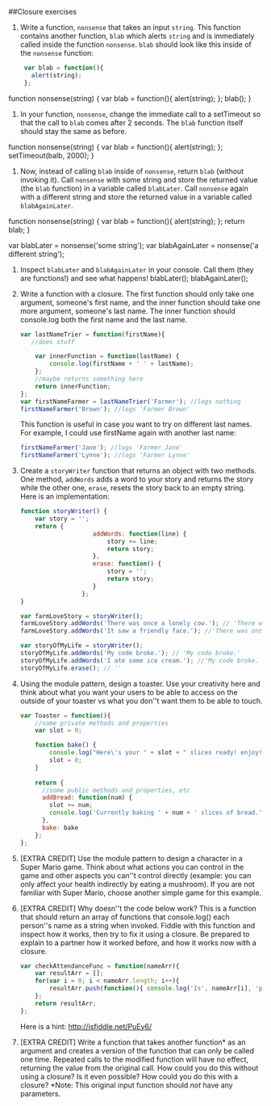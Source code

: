 ##Closure exercises

1. Write a function, `nonsense` that takes an input `string`. This function contains another function, `blab` which alerts `string` 
and is immediately called inside the function `nonsense`. `blab` should look like this inside of the `nonsense` function:

	```javascript
	 var blab = function(){
	   alert(string);
	 };
	 ```

function nonsense(string) {
	var blab = function(){
	   alert(string);
	};
	blab();
}


1. In your function, `nonsense`, change the immediate call to a setTimeout so that the call to `blab` comes after 2 seconds. The `blab`
 function itself should stay the same as before.

function nonsense(string) {
	var blab = function(){
	   alert(string);
	};
	setTimeout(balb, 2000);
}


1. Now, instead of calling `blab` inside of `nonsense`, return `blab` (without invoking it). Call `nonsense` with some string and store
 the returned value (the `blab` function) in a variable called `blabLater`. Call `nonsense` again with a different string and store the
  returned value in a variable called `blabAgainLater`.

function nonsense(string) {
	var blab = function(){
	   alert(string);
	};
	return blab;
}

var blabLater = nonsense('some string');
var blabAgainLater = nonsense('a different string');

1. Inspect `blabLater` and `blabAgainLater` in your console. Call them (they are functions!) and see what happens!
blabLater();
blabAgainLater();


1. Write a function with a closure. The first function should only take one argument, someone's first name, and the inner function should
 take one more argument, someone's last name. The inner function should console.log both the first name and the last name.
	```javascript
	var lastNameTrier = function(firstName){
	   //does stuff
	
	    var innerFunction = function(lastName) { 
	        console.log(firstName + ' ' + lastName);
	    };
	    //maybe returns something here
	    return innerFunction;
	};
	var firstNameFarmer = lastNameTrier('Farmer'); //logs nothing
	firstNameFarmer('Brown'); //logs 'Farmer Brown' 
	```      
	This function is useful in case you want to try on different last names. For example, I could use firstName again with another last name:


	```javascript
	firstNameFarmer('Jane'); //logs 'Farmer Jane'
	firstNameFarmer('Lynne'); //logs 'Farmer Lynne'
	```       
       

1. Create a `storyWriter` function that returns an object with two methods. One method, `addWords` adds a word to your story and returns
the story while the other one, `erase`, resets the story back to an empty string. Here is an implementation:
	```javascript
	function storyWriter() {
		var story = '';
		return {
						addWords: function(line) {
							story += line;
							return story;
						},
						erase: function() {
							story = '';
							return story;
						}
					 };
	}

	var farmLoveStory = storyWriter();
	farmLoveStory.addWords('There was once a lonely cow.'); // 'There was once a lonely cow.'
	farmLoveStory.addWords('It saw a friendly face.'); //'There was once a lonely cow. It saw a friendly face.'
	
	var storyOfMyLife = storyWriter();
	storyOfMyLife.addWords('My code broke.'); // 'My code broke.'
	storyOfMyLife.addWords('I ate some ice cream.'); //'My code broke. I ate some ice cream.'
	storyOfMyLife.erase(); // ''
	
	```  

1. Using the module pattern, design a toaster. Use your creativity here and think about what you want your users to be able to access on the
outside of your toaster vs what you don''t want them to be able to touch.
		
	```javascript
	var Toaster = function(){
	    //some private methods and properties
	    var slot = 0;

	    function bake() {
	    	console.log("Here\'s your " + slot + " slices ready! enjoy!");
	    	slot = 0;
	    }
	    
	    return {
	      //some public methods and properties, etc
	      addBread: function(num) {
	      	slot += num;
	      	console.log('Currently baking ' + num + ' slices of bread.');
	      },
	      bake: bake
	    };
	};
	```


1. [EXTRA CREDIT] Use the module pattern to design a character in a Super Mario game. Think about what actions you can control in the game and
other aspects you can''t control directly (example:  you can only affect your health indirectly by eating a mushroom). If you are not familiar
with Super Mario, choose another simple game for this example.



1. [EXTRA CREDIT] Why doesn''t the code below work? This is a function that should return an array of functions that console.log() each
person''s name as a string when invoked. Fiddle with this function and inspect how it works, then try to fix it using a closure. Be prepared
to explain to a partner how it worked before, and how it works now with a closure.

	```javascript
	var checkAttendanceFunc = function(nameArr){
		var resultArr = [];
		for(var i = 0; i < nameArr.length; i++){
			resultArr.push(function(){ console.log('Is', nameArr[i], 'present?', i)})
		};
		return resultArr;
	};
	```
	Here is a hint: http://jsfiddle.net/PuEy6/

1. [EXTRA CREDIT] Write a function that takes another function\* as an argument and creates a version of the function that can only be called
 one time. Repeated calls to the modified function will have no effect, returning the value from the original call. How could you do this 
 without using a closure? Is it even possible? How could you do this with a closure? \*Note: This original input function should *not* have
 any parameters.


















